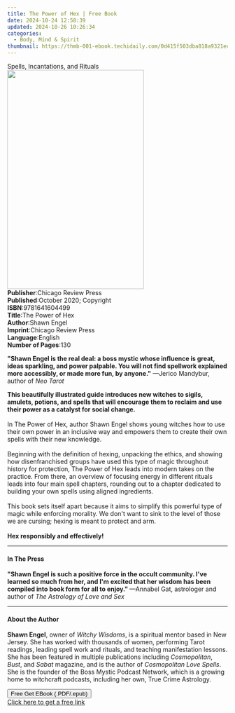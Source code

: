 ```yaml
---
title: The Power of Hex | Free Book
date: 2024-10-24 12:58:39
updated: 2024-10-26 10:26:34
categories:
  - Body, Mind & Spirit
thumbnail: https://thmb-001-ebook.techidaily.com/0d415f503dba818a9321ecc63ef1ded1b997fc9988e937ad9cc916dbe90fa4bc.jpg
---
```

<main id="book-container">
  <div class="flex flex-col">
    <div class="book-brief flex-1 py-6 px-4 sm:p-6 md:py-10 md:px-8">
      <!-- brief-->
      <div class="book-brief-main">Spells, Incantations, and Rituals</div>
    </div>
    <div
      class="book-meta-info flex-1 grid gap-4 col-start-1 col-end-3 row-start-1 sm:mb-6 sm:grid-cols-4 lg:gap-6 lg:col-start-2 lg:row-end-6 lg:row-span-6 lg:mb-0"
    >
      <div
        class="book-meta-info-left place-content-center mt-4 p-4 text-sm leading-6 col-start-2 col-span-2 dark:text-slate-400"
      >
        <img
          class="w-full h-500 object-cover rounded-lg sm:h-255 sm:col-span-2 lg:col-span-full"
          src="https://img-001-ebook.techidaily.com/aa9c430b68df255470bea3977700521d6db6718c065fa6c6675723f6393adc16.jpg"
          alt=""
          width="312"
          height="500"
        />
      </div>
      <div
        class="book-meta-info-right mt-2 col-start-1 row-start-2 col-span-3 self-center"
      >
        <!-- meta data  -->
        <div class="flex flex-col px-4 md:px-8">
          <div class="flex-1">
            <strong>Publisher</strong>:<span class="px-2"
              >Chicago Review Press</span
            >
          </div>
          <div class="flex-1">
            <strong>Published</strong>:<span class="px-2"
              >October 2020; Copyright</span
            >
          </div>
          <div class="flex-1">
            <strong>ISBN</strong>:<span class="px-2">9781641604499</span>
          </div>
          <div class="flex-1">
            <strong>Title</strong>:<span class="px-2">The Power of Hex</span>
          </div>
          <div class="flex-1">
            <strong>Author</strong>:<span class="px-2">Shawn Engel</span>
          </div>
          <div class="flex-1">
            <strong>Imprint</strong>:<span class="px-2"
              >Chicago Review Press</span
            >
          </div>
          <div class="flex-1">
            <strong>Language</strong>:<span class="px-2">English</span>
          </div>
          <div class="flex-1">
            <strong>Number of Pages</strong>:<span class="px-2">130</span>
          </div>
        </div>
      </div>
    </div>
    <div class="book-description flex-1 py-6 px-4 sm:p-6 md:py-10 md:px-8">
      <div class="book-description-main">
        <div accordion-content="" id="description">
          <p>
            <b
              >"Shawn Engel is the real deal: a boss mystic whose influence is
              great, ideas sparkling, and power palpable. You will not find
              spellwork explained more accessibly, or made more fun, by
              anyone."</b
            >
            —Jerico Mandybur, author of <i>Neo Tarot </i>
          </p>
          <p>
            <b
              >This beautifully illustrated guide introduces new witches to
              sigils, amulets, potions, and spells that will encourage them to
              reclaim and use their power as a catalyst for social change. </b
            ><br /><br />
            In The Power of Hex, author Shawn Engel shows young witches how to
            use their own power in an inclusive way and empowers them to create
            their own spells with their new knowledge. <br /><br />
            Beginning with the definition of hexing, unpacking the ethics, and
            showing how disenfranchised groups have used this type of magic
            throughout history for protection, The Power of Hex leads into
            modern takes on the practice. From there, an overview of focusing
            energy in different rituals leads into four main spell chapters,
            rounding out to a chapter dedicated to building your own spells
            using aligned ingredients. <br /><br />
            This book sets itself apart because it aims to simplify this
            powerful type of magic while enforcing morality. We don't want to
            sink to the level of those we are cursing; hexing is meant to
            protect and arm. <br /><br /><b
              >Hex responsibly and effectively!
            </b>
          </p>
        </div>
        <div class="accordion-fader"></div>
      </div>
    </div>
    <div class="book-excerpts flex-1 py-6 px-4 sm:p-6 md:py-10 md:px-8">
      <!-- excerpts-->
      <div class="book-excerpts-main">
        <hr />
        <h4 class="placeholder placeholder-heading">
          <span>In The Press</span>
        </h4>
        <p>
          <b
            >"Shawn Engel is such a positive force in the occult community. I've
            learned so much from her, and I'm excited that her wisdom has been
            compiled into book form for all to enjoy." </b
          >—Annabel Gat, astrologer and author of
          <i>The Astrology of Love and Sex </i>
        </p>
      </div>
    </div>
    <div class="book-about-author flex-1 py-6 px-4 sm:p-6 md:py-10 md:px-8">
      <!-- about author-->
      <div class="book-main-author-main">
        <hr />
        <h4 class="placeholder placeholder-heading">
          <span>About the Author</span>
        </h4>
        <p>
          <b>Shawn Engel</b>, owner of <i>Witchy Wisdoms</i>, is a spiritual
          mentor based in New Jersey. She has worked with thousands of women,
          performing Tarot readings, leading spell work and rituals, and
          teaching manifestation lessons. She has been featured in multiple
          publications including <i>Cosmopolitan</i>, <i>Bust</i>, and
          <i>Sabat </i>magazine, and is the author of
          <i>Cosmopolitan Love Spells</i>. She is the founder of the Boss Mystic
          Podcast Network, which is a growing home to witchcraft podcasts,
          including her own, True Crime Astrology.
        </p>
      </div>
    </div>
    <div class="book-free-get flex-1 py-6 px-4 sm:p-6 md:py-10 md:px-8">
      <button
        id="btn-free-get"
        class="bg-blue-500 hover:bg-blue-700 text-white font-bold py-2 px-4 rounded"
      >
        Free Get EBook (.PDF/.epub)
      </button>
      <div id="countdown-display" class="px-2 text-lg mt-2"></div>
      <a
        id="free-link"
        class="hidden bg-blue-500 hover:bg-blue-700 text-white font-bold py-2 px-4 rounded"
        href="https://www.ebooks.com/en-us/book/209988338/the-power-of-hex/shawn-engel/"
        target="_blank"
        >Click here to get a free link</a
      >
    </div>
    <script>
      let countdownTime = 0;
      let countdownInterval = null;
      document
        .getElementById('btn-free-get')
        .addEventListener('click', startCountdown);
      function startCountdown() {
        countdownTime = new Date().getTime() + 60000 * 3;
        countdownInterval = setInterval(updateCountdown, 1000);
        document.getElementById('btn-free-get').disabled = true;
        document
          .getElementById('btn-free-get')
          .classList.add('bg-gray-500', 'cursor-not-allowed');
      }
      function updateCountdown() {
        let currentTime = new Date().getTime();
        let timeLeft = countdownTime - currentTime;
        let secondsLeft = Math.floor(timeLeft / 1000);
        document.getElementById('countdown-display').innerHTML =
          `Remaining time: ${secondsLeft} seconds.`;
        if (secondsLeft <= 0) {
          clearInterval(countdownInterval);
          document.getElementById('btn-free-get').classList.add('hidden');
          document.getElementById('free-link').classList.remove('hidden');
          document.getElementById('countdown-display').innerHTML = '';
        }
      }
    </script>
  </div>
</main>
